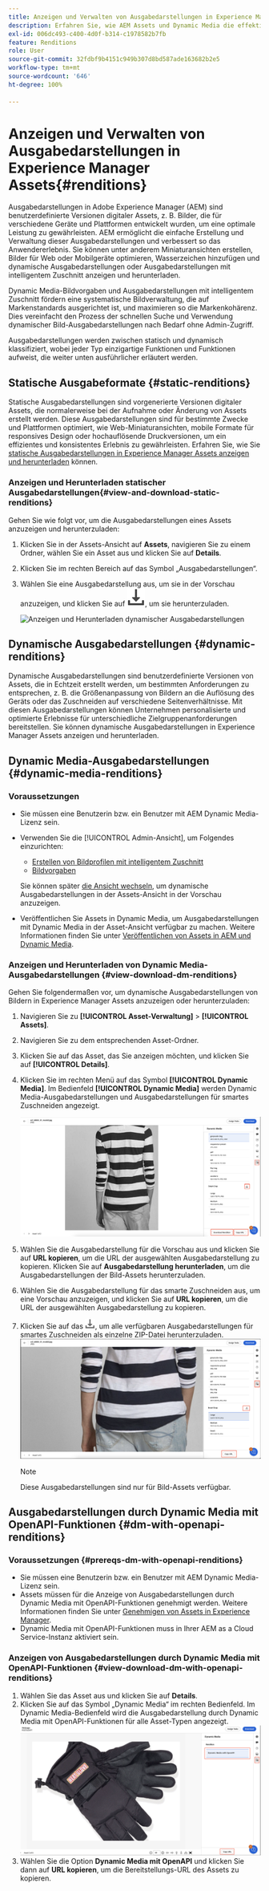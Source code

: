 ```yaml
---
title: Anzeigen und Verwalten von Ausgabedarstellungen in Experience Manager Assets
description: Erfahren Sie, wie AEM Assets und Dynamic Media die effektive Bildverwaltung mit statischen und dynamischen Bild-Ausgabedarstellungen vereinfachen.
exl-id: 006dc493-c400-4d0f-b314-c1978582b7fb
feature: Renditions
role: User
source-git-commit: 32fdbf9b4151c949b307d8bd587ade163682b2e5
workflow-type: tm+mt
source-wordcount: '646'
ht-degree: 100%

---
```


# Anzeigen und Verwalten von Ausgabedarstellungen in Experience Manager Assets{#renditions}

Ausgabedarstellungen in Adobe Experience Manager (AEM) sind benutzerdefinierte Versionen digitaler Assets, z. B. Bilder, die für verschiedene Geräte und Plattformen entwickelt wurden, um eine optimale Leistung zu gewährleisten. AEM ermöglicht die einfache Erstellung und Verwaltung dieser Ausgabedarstellungen und verbessert so das Anwendererlebnis. Sie können unter anderem Miniaturansichten erstellen, Bilder für Web oder Mobilgeräte optimieren, Wasserzeichen hinzufügen und dynamische Ausgabedarstellungen oder Ausgabedarstellungen mit intelligentem Zuschnitt anzeigen und herunterladen.

Dynamic Media-Bildvorgaben und Ausgabedarstellungen mit intelligentem Zuschnitt fördern eine systematische Bildverwaltung, die auf Markenstandards ausgerichtet ist, und maximieren so die Markenkohärenz. Dies vereinfacht den Prozess der schnellen Suche und Verwendung dynamischer Bild-Ausgabedarstellungen nach Bedarf ohne Admin-Zugriff.

Ausgabedarstellungen werden zwischen statisch und dynamisch klassifiziert, wobei jeder Typ einzigartige Funktionen und Funktionen aufweist, die weiter unten ausführlicher erläutert werden.

## Statische Ausgabeformate {#static-renditions}

Statische Ausgabedarstellungen sind vorgenerierte Versionen digitaler Assets, die normalerweise bei der Aufnahme oder Änderung von Assets erstellt werden. Diese Ausgabedarstellungen sind für bestimmte Zwecke und Plattformen optimiert, wie Web-Miniaturansichten, mobile Formate für responsives Design oder hochauflösende Druckversionen, um ein effizientes und konsistentes Erlebnis zu gewährleisten.
Erfahren Sie, wie Sie [statische Ausgabedarstellungen in Experience Manager Assets anzeigen und herunterladen](#view-and-download-static-renditions) können.

### Anzeigen und Herunterladen statischer Ausgabedarstellungen{#view-and-download-static-renditions}

Gehen Sie wie folgt vor, um die Ausgabedarstellungen eines Assets anzuzeigen und herunterzuladen:

1. Klicken Sie in der Assets-Ansicht auf **Assets**, navigieren Sie zu einem Ordner, wählen Sie ein Asset aus und klicken Sie auf **Details**.
1. Klicken Sie im rechten Bereich auf das Symbol „Ausgabedarstellungen“.
1. Wählen Sie eine Ausgabedarstellung aus, um sie in der Vorschau anzuzeigen, und klicken Sie auf ![Download-Symbol](/help/assets/assets/download-icon.svg), um sie herunterzuladen.

   ![Anzeigen und Herunterladen dynamischer Ausgabedarstellungen](/help/assets/assets/view-download-static-rendition.png)

## Dynamische Ausgabedarstellungen {#dynamic-renditions}

Dynamische Ausgabedarstellungen sind benutzerdefinierte Versionen von Assets, die in Echtzeit erstellt werden, um bestimmten Anforderungen zu entsprechen, z. B. die Größenanpassung von Bildern an die Auflösung des Geräts oder das Zuschneiden auf verschiedene Seitenverhältnisse.
Mit diesen Ausgabedarstellungen können Unternehmen personalisierte und optimierte Erlebnisse für unterschiedliche Zielgruppenanforderungen bereitstellen. Sie können dynamische Ausgabedarstellungen in Experience Manager Assets anzeigen und herunterladen.

## Dynamic Media-Ausgabedarstellungen {#dynamic-media-renditions}

### Voraussetzungen

* Sie müssen eine Benutzerin bzw. ein Benutzer mit AEM Dynamic Media-Lizenz sein.
* Verwenden Sie die [!UICONTROL Admin-Ansicht], um Folgendes einzurichten:
   * [Erstellen von Bildprofilen mit intelligentem Zuschnitt](/help/assets/dynamic-media/image-profiles.md#creating-image-profiles)
   * [Bildvorgaben](/help/assets/dynamic-media/managing-image-presets.md)

  Sie können später [die Ansicht wechseln](/help/assets/assets-view-introduction.md#how-to-access-assets-view), um dynamische Ausgabedarstellungen in der Assets-Ansicht in der Vorschau anzuzeigen.
* Veröffentlichen Sie Assets in Dynamic Media, um Ausgabedarstellungen mit Dynamic Media in der Asset-Ansicht verfügbar zu machen. Weitere Informationen finden Sie unter [Veröffentlichen von Assets in AEM und Dynamic Media](https://experienceleague.adobe.com/de/docs/experience-manager-cloud-service/content/assets/assets-view/publish-assets-to-aem-and-dm).


### Anzeigen und Herunterladen von Dynamic Media-Ausgabedarstellungen {#view-download-dm-renditions}

Gehen Sie folgendermaßen vor, um dynamische Ausgabedarstellungen von Bildern in Experience Manager Assets anzuzeigen oder herunterzuladen:

1. Navigieren Sie zu **[!UICONTROL Asset-Verwaltung]** > **[!UICONTROL Assets]**.

1. Navigieren Sie zu dem entsprechenden Asset-Ordner.

1. Klicken Sie auf das Asset, das Sie anzeigen möchten, und klicken Sie auf **[!UICONTROL Details]**.

1. Klicken Sie im rechten Menü auf das Symbol **[!UICONTROL Dynamic Media]**. Im Bedienfeld **[!UICONTROL Dynamic Media]** werden Dynamic Media-Ausgabedarstellungen und Ausgabedarstellungen für smartes Zuschneiden angezeigt.

   ![Dynamische Ausgabedarstellungen](/help/assets/assets/dm-scene7-renditions.png)
   <!-- ![dynamic renditions](assets/preset_smart_crop_view.png) -->

1. Wählen Sie die Ausgabedarstellung für die Vorschau aus und klicken Sie auf **URL kopieren**, um die URL der ausgewählten Ausgabedarstellung zu kopieren. Klicken Sie auf **Ausgabedarstellung herunterladen**, um die Ausgabedarstellungen der Bild-Assets herunterzuladen.
1. Wählen Sie die Ausgabedarstellung für das smarte Zuschneiden aus, um eine Vorschau anzuzeigen, und klicken Sie auf **URL kopieren**, um die URL der ausgewählten Ausgabedarstellung zu kopieren.
1. Klicken Sie auf das ![Download-Symbol](assets/do-not-localize/download-icon.png), um alle verfügbaren Ausgabedarstellungen für smartes Zuschneiden als einzelne ZIP-Datei herunterzuladen.
   ![Download-Symbol](/help/assets/assets/smartcrop-rendition.png)

   >[!NOTE]
   >
   >Diese Ausgabedarstellungen sind nur für Bild-Assets verfügbar.

## Ausgabedarstellungen durch Dynamic Media mit OpenAPI-Funktionen {#dm-with-openapi-renditions}

### Voraussetzungen {#prereqs-dm-with-openapi-renditions}

* Sie müssen eine Benutzerin bzw. ein Benutzer mit AEM Dynamic Media-Lizenz sein.
* Assets müssen für die Anzeige von Ausgabedarstellungen durch Dynamic Media mit OpenAPI-Funktionen genehmigt werden. Weitere Informationen finden Sie unter [Genehmigen von Assets in Experience Manager](/help/assets/approve-assets.md#copy-delivery-url-approved-assets).
* Dynamic Media mit OpenAPI-Funktionen muss in Ihrer AEM as a Cloud Service-Instanz aktiviert sein.

### Anzeigen von Ausgabedarstellungen durch Dynamic Media mit OpenAPI-Funktionen {#view-download-dm-with-openapi-renditions}

1. Wählen Sie das Asset aus und klicken Sie auf **Details**.
1. Klicken Sie auf das Symbol „Dynamic Media“ im rechten Bedienfeld. Im Dynamic Media-Bedienfeld wird die Ausgabedarstellung durch Dynamic Media mit OpenAPI-Funktionen für alle Asset-Typen angezeigt.
   ![Download-Symbol](/help/assets/assets/dm-with-open-api-copy-url.png)
1. Wählen Sie die Option **Dynamic Media mit OpenAPI** und klicken Sie dann auf **URL kopieren**, um die Bereitstellungs-URL des Assets zu kopieren.


